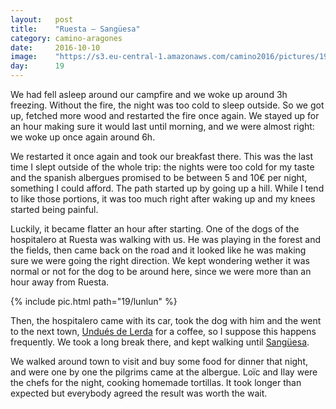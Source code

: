 ```yaml
---
layout:   post
title:    "Ruesta — Sangüesa"
category: camino-aragones
date:     2016-10-10
image:    "https://s3.eu-central-1.amazonaws.com/camino2016/pictures/19/lunlun.jpg"
day:      19
---
```


We had fell asleep around our campfire and we woke up around 3h freezing. Without the fire, the night was too cold to sleep outside. So we got up, fetched more wood and restarted the fire once again. We stayed up for an hour making sure it would last until morning, and we were almost right: we woke up once again around 6h.

We restarted it once again and took our breakfast there. This was the last time I slept outside of the whole trip: the nights were too cold for my taste and the spanish albergues promised to be between 5 and 10€ per night, something I could afford. The path started up by going up a hill. While I tend to like those portions, it was too much right after waking up and my knees started being painful.

Luckily, it became flatter an hour after starting. One of the dogs of the hospitalero at Ruesta was walking with us. He was playing in the forest and the fields, then came back on the road and it looked like he was making sure we were going the right direction. We kept wondering wether it was normal or not for the dog to be around here, since we were more than an hour away from Ruesta.

{% include pic.html path="19/lunlun" %}

Then, the hospitalero came with its car, took the dog with him and the went to the next town, [Undués de Lerda](https://www.google.fr/maps/place/Undu%C3%A9s+de+Lerda,+50689,+Saragosse,+Espagne/@42.5780109,-1.1888536,13z/data=!3m1!4b1!4m5!3m4!1s0xd5755a2526064e9:0x871c4b6f27cbc3e2!8m2!3d42.5746689!4d-1.1448981?hl=fr) for a coffee, so I suppose this happens frequently. We took a long break there, and kept walking until [Sangüesa](https://www.google.fr/maps/place/31400+Sang%C3%BCesa,+Navarre,+Espagne/@42.5730765,-1.2912667,15z/data=!3m1!4b1!4m5!3m4!1s0xd50aa25888782c9:0x254062e146ead652!8m2!3d42.5744474!4d-1.283083?hl=fr).

We walked around town to visit and buy some food for dinner that night, and were one by one the pilgrims came at the albergue. Loïc and Ilay were the chefs for the night, cooking homemade tortillas. It took longer than expected but everybody agreed the result was worth the wait.

